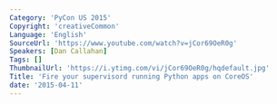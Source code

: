 ```yaml
---
Category: 'PyCon US 2015'
Copyright: 'creativeCommon'
Language: 'English'
SourceUrl: 'https://www.youtube.com/watch?v=jCor69OeR0g'
Speakers: [Dan Callahan]
Tags: []
ThumbnailUrl: 'https://i.ytimg.com/vi/jCor69OeR0g/hqdefault.jpg'
Title: 'Fire your supervisord running Python apps on CoreOS'
date: '2015-04-11'
---
```


